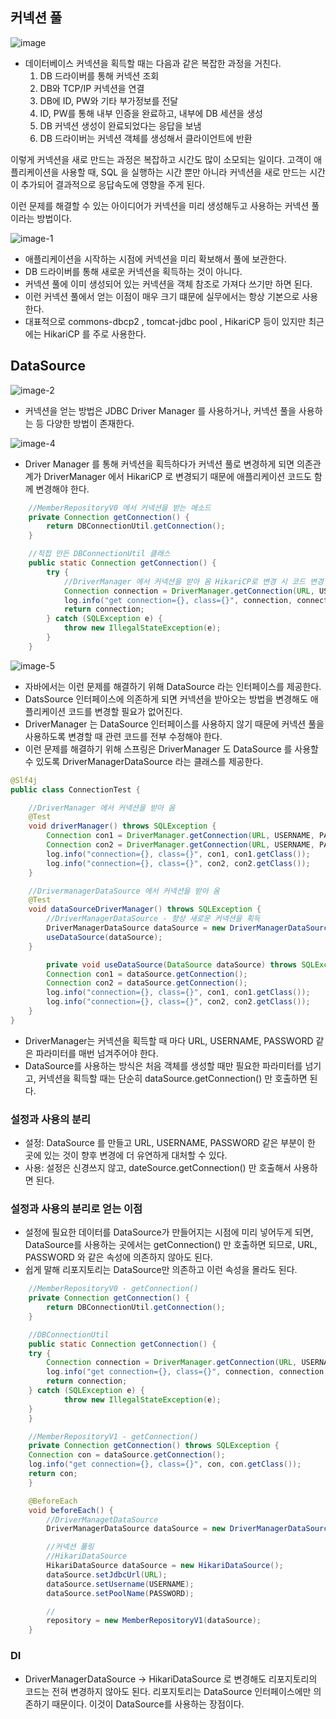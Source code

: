 ## 커넥션 풀

![image](https://github.com/9oormStudy/BEPresentation/assets/53373279/73cc8acf-817c-4ca3-8f6b-41e7d2d9dc84)


- 데이터베이스 커넥션을 획득할 때는 다음과 같은 복잡한 과정을 거친다. 
  1. DB 드라이버를 통해 커넥션 조회
  2. DB와 TCP/IP 커넥션을 연결
  3. DB에 ID, PW와 기타 부가정보를 전달
  4. ID, PW를 통해 내부 인증을 완료하고, 내부에 DB 세션을 생성
  5. DB 커넥션 생성이 완료되었다는 응답을 보냄
  6. DB 드라이버는 커넥션 객체를 생성해서 클라이언트에 반환

이렇게 커넥션을 새로 만드는 과정은 복잡하고 시간도 많이 소모되는 일이다. 
고객이 애플리케이션을 사용할 때, SQL 을 실행하는 시간 뿐만 아니라 커넥션을 새로 만드는 시간이 추가되어 결과적으로 응답속도에 영향을 주게 된다. 

이런 문제를 해결할 수 있는 아이디어가 커넥션을 미리 생성해두고 사용하는 커넥션 풀이라는 방법이다. 

![image-1](https://github.com/9oormStudy/BEPresentation/assets/53373279/378e87f8-457d-4a4b-a312-a47ec1276c9c)


- 애플리케이션을 시작하는 시점에 커넥션을 미리 확보해서 풀에 보관한다. 
- DB 드라이버를 통해 새로운 커넥션을 획득하는 것이 아니다. 
- 커넥션 풀에 이미 생성되어 있는 커넥션을 객체 참조로 가져다 쓰기만 하면 된다. 
- 이런 커넥션 풀에서 얻는 이점이 매우 크기 떄문에 실무에서는 항상 기본으로 사용한다. 
- 대표적으로 commons-dbcp2 , tomcat-jdbc pool , HikariCP 등이 있지만 최근에는 HikariCP 를 주로 사용한다. 

## DataSource 

![image-2](https://github.com/9oormStudy/BEPresentation/assets/53373279/9a8b34bf-3d2d-40ee-87ca-87da2109ce68)


- 커넥션을 얻는 방법은 JDBC Driver Manager 를 사용하거나, 커넥션 풀을 사용하는 등 다양한 방법이 존재한다. 

![image-4](https://github.com/9oormStudy/BEPresentation/assets/53373279/521dd723-fb73-4825-a4d2-c7da9c4a8b4c)


- Driver Manager 를 통해 커넥션을 획득하다가 커넥션 풀로 변경하게 되면 의존관계가 DriverManager 에서 HikariCP 로 변경되기 때문에 애플리케이션 코드도 함께 변경해야 한다. 

```java
    //MemberRepositoryV0 에서 커넥션을 받는 메소드 
    private Connection getConnection() {
        return DBConnectionUtil.getConnection();
    }

    //직접 만든 DBConnectionUtil 클래스
    public static Connection getConnection() {
        try {
            //DriverManager 에서 커넥션을 받아 옴 HikariCP로 변경 시 코드 변경 필요함 
            Connection connection = DriverManager.getConnection(URL, USERNAME, PASSWORD);
            log.info("get connection={}, class={}", connection, connection.getClass());
            return connection;
        } catch (SQLException e) {
            throw new IllegalStateException(e);
        }
    }
```

![image-5](https://github.com/9oormStudy/BEPresentation/assets/53373279/57d08b98-a50e-4dab-be7d-e6b044546229)


- 자바에서는 이런 문제를 해결하기 위해 DataSource 라는 인터페이스를 제공한다.
- DatsSource 인터페이스에 의존하게 되면 커넥션을 받아오는 방법을 변경해도 애플리케이션 코드를 변경할 필요가 없어진다. 
- DriverManager 는 DataSource 인터페이스를 사용하지 않기 때문에 커넥션 풀을 사용하도록 변경할 때 관련 코드를 전부 수정해야 한다.
- 이런 문제를 해결하기 위해 스프링은 DriverManager 도 DataSource 를 사용할 수 있도록 DriverManagerDataSource 라는 클래스를 제공한다. 

``` java 
@Slf4j
public class ConnectionTest {

    //DriverManager 에서 커넥션을 받아 옴
    @Test
    void driverManager() throws SQLException {
        Connection con1 = DriverManager.getConnection(URL, USERNAME, PASSWORD);
        Connection con2 = DriverManager.getConnection(URL, USERNAME, PASSWORD);
        log.info("connection={}, class={}", con1, con1.getClass());
        log.info("connection={}, class={}", con2, con2.getClass());
    }

    //DrivermanagerDataSource 에서 커넥션을 받아 옴
    @Test
    void dataSourceDriverManager() throws SQLException {
        //DriverManagerDataSource - 항상 새로운 커넥션을 획득
        DriverManagerDataSource dataSource = new DriverManagerDataSource(URL, USERNAME, PASSWORD);
        useDataSource(dataSource);
    }

        private void useDataSource(DataSource dataSource) throws SQLException {
        Connection con1 = dataSource.getConnection();
        Connection con2 = dataSource.getConnection();
        log.info("connection={}, class={}", con1, con1.getClass());
        log.info("connection={}, class={}", con2, con2.getClass());
    }
}
```

- DriverManager는 커넥션을 획득할 때 마다 URL, USERNAME, PASSWORD 같은 파라미터를 매번 넘겨주어야 한다.
- DataSource를 사용하는 방식은 처음 객체를 생성할 때만 필요한 파라미터를 넘기고, 커넥션을 획득할 때는 단순히 dataSource.getConnection() 만 호출하면 된다. 

### 설정과 사용의 분리

- 설정: DataSource 를 만들고 URL, USERNAME, PASSWORD 같은 부분이 한 곳에 있는 것이 향후 변경에 더 유연하게 대처할 수 있다. 
- 사용: 설정은 신경쓰지 않고, dateSource.getConnection() 만 호출해서 사용하면 된다. 

### 설정과 사용의 분리로 얻는 이점
- 설정에 필요한 데이터를 DataSource가 만들어지는 시점에 미리 넣어두게 되면, DataSource를 사용하는 곳에서는 getConnection() 만 호출하면 되므로, URL, PASSWORD 와 같은 속성에 의존하지 않아도 된다. 
- 쉽게 말해 리포지토리는 DataSource만 의존하고 이런 속성을 몰라도 된다. 

```java 
    //MemberRepositoryV0 - getConnection() 
    private Connection getConnection() {
        return DBConnectionUtil.getConnection();
    }

    //DBConnectionUtil
    public static Connection getConnection() {
    try {
        Connection connection = DriverManager.getConnection(URL, USERNAME, PASSWORD);
        log.info("get connection={}, class={}", connection, connection.getClass());
        return connection;
    } catch (SQLException e) {
            throw new IllegalStateException(e);
    }
    }

    //MemberRepositoryV1 - getConnection() 
    private Connection getConnection() throws SQLException {
    Connection con = dataSource.getConnection();
    log.info("get connection={}, class={}", con, con.getClass());
    return con;
    }
```

``` java
    @BeforeEach
    void beforeEach() {
        //DriverManagetDataSource
        DriverManagerDataSource dataSource = new DriverManagerDataSource(URL, USERNAME, PASSWORD);

        //커넥션 풀링
        //HikariDataSource
        HikariDataSource dataSource = new HikariDataSource();
        dataSource.setJdbcUrl(URL);
        dataSource.setUsername(USERNAME);
        dataSource.setPoolName(PASSWORD);

        //
        repository = new MemberRepositoryV1(dataSource);
    }
```

### DI
- DriverManagerDataSource -> HikariDataSource 로 변경해도 리포지토리의 코드는 전혀 변경하지 않아도 된다. 리포지토리는 DataSource 인터페이스에만 의존하기 때문이다. 이것이 DataSource를 사용하는 장점이다. 
